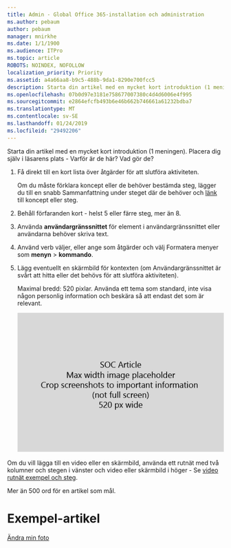 ```yaml
---
title: Admin - Global Office 365-installation och administration
ms.author: pebaum
author: pebaum
manager: mnirkhe
ms.date: 1/1/1900
ms.audience: ITPro
ms.topic: article
ROBOTS: NOINDEX, NOFOLLOW
localization_priority: Priority
ms.assetid: a4a66aa8-b9c5-488b-9da1-8290e700fcc5
description: Starta din artikel med en mycket kort introduktion (1 meningen). Placera dig själv i läsarens plats - Varför är de här? Vad gör de?
ms.openlocfilehash: 07b0d97e3181e758677007380c4d4d6006e4f995
ms.sourcegitcommit: e2864efcfb493b6e46b662b746661a61232bdba7
ms.translationtype: MT
ms.contentlocale: sv-SE
ms.lasthandoff: 01/24/2019
ms.locfileid: "29492206"
---
```

Starta din artikel med en mycket kort introduktion (1 meningen). Placera dig själv i läsarens plats - Varför är de här? Vad gör de? 
  
1. Få direkt till en kort lista över åtgärder för att slutföra aktiviteten.
    
    Om du måste förklara koncept eller de behöver bestämda steg, lägger du till en snabb Sammanfattning under steget där de behöver och [länk](https://support.office.com/article/f37e7984-cf03-4fde-92d3-82970d7e241b.aspx) till koncept eller steg. 
    
2. Behåll förfaranden kort - helst 5 eller färre steg, mer än 8.
    
3. Använda **användargränssnittet** för element i användargränssnittet eller användarna behöver skriva text. 
    
4. Använd verb väljer, eller ange som åtgärder och välj Formatera menyer som **menyn** \> **kommando**.
    
5. Lägg eventuellt en skärmbild för kontexten (om Användargränssnittet är svårt att hitta eller det behövs för att slutföra aktiviteten).
    
    Maximal bredd: 520 pixlar. Använda ett tema som standard, inte visa någon personlig information och beskära så att endast det som är relevant. 
    
    ![PlaceHolder - Maximal bredd för SOC artikel art är 520 pixlar](media/7d43d3be-8658-4a5b-aa15-ed62a47a2b24.png)
  
Om du vill lägga till en video eller en skärmbild, använda ett rutnät med två kolumner och stegen i vänster och video eller skärmbild i höger - Se [video rutnät exempel och steg](https://support.office.com/article/14ce8e82-efa0-47f5-bb84-94f078db3dae.aspx). 
  
Mer än 500 ord för en artikel som mål.
  
# <a name="example-article"></a>Exempel-artikel

[Ändra min foto](https://support.office.com/article/555376e0-1fca-49ba-8434-307a0525c767.aspx)
  


